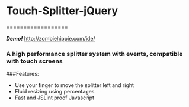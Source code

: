 # Touch-Splitter-jQuery
==================

***Demo!***
http://zombiehippie.com/ide/


### A high performance splitter system with events, compatible with touch screens

###Features:
* Use your finger to move the splitter left and right
* Fluid resizing using percentages
* Fast and JSLint proof Javascript
